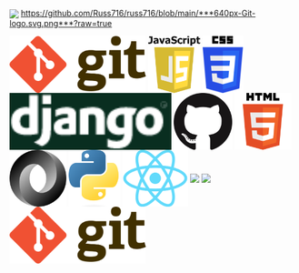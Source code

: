 

<a href="[URL_REDIRECT](https://upload.wikimedia.org/wikipedia/commons/thumb/6/61/HTML5_logo_and_wordmark.svg/640px-HTML5_logo_and_wordmark.svg.png)" target="blank"><img align="center" src="[URL_TO_YOUR_IMAGE](https://upload.wikimedia.org/wikipedia/commons/thumb/6/61/HTML5_logo_and_wordmark.svg/640px-HTML5_logo_and_wordmark.svg.png)" height="100" /></a>
https://github.com/Russ716/russ716/blob/main/***640px-Git-logo.svg.png***?raw=true

<a href="URL_REDIRECT" target="blank"><img align="center" src="https://github.com/Russ716/russ716/blob/main/640px-Git-logo.svg.png?raw=true" height="100" /></a>
<a href="URL_REDIRECT" target="blank"><img align="center" src="https://github.com/Russ716/russ716/blob/main/640px-Javascript_badge.svg.png?raw=true" height="100" /></a>
<a href="URL_REDIRECT" target="blank"><img align="center" src="https://github.com/Russ716/russ716/blob/main/CSS3_logo_and_wordmark.svg.png?raw=true" height="100" /></a>
<a href="URL_REDIRECT" target="blank"><img align="center" src="https://github.com/Russ716/russ716/blob/main/Django_logo.png?raw=true" height="100" /></a>
<a href="URL_REDIRECT" target="blank"><img align="center" src="https://github.com/Russ716/russ716/blob/main/GitHub_Mark.png?raw=true" height="100" /></a>
<a href="URL_REDIRECT" target="blank"><img align="center" src="https://github.com/Russ716/russ716/blob/main/HTML5_logo_and_wordmark.svg.png?raw=true" height="100" /></a>
<a href="URL_REDIRECT" target="blank"><img align="center" src="https://github.com/Russ716/russ716/blob/main/JSON_vector_logo.svg.png?raw=true" height="100" /></a>
<a href="URL_REDIRECT" target="blank"><img align="center" src="https://github.com/Russ716/russ716/blob/main/Python-logo-notext.svg.png?raw=true" height="100" /></a>
<a href="URL_REDIRECT" target="blank"><img align="center" src="https://github.com/Russ716/russ716/blob/main/React-icon.svg.png?raw=true" height="100" /></a>
<a href="URL_REDIRECT" target="blank"><img align="center" src="https://github.com/Russ716/russ716/blob/main/Sql_data_base_with_logo.png ?raw=true" height="100" /></a>
<a href="URL_REDIRECT" target="blank"><img align="center" src="[https://github.com/Russ716/russ716/blob/main/640px-Git-logo.svg.png?raw=true](https://upload.wikimedia.org/wikipedia/commons/thumb/9/91/Octicons-mark-github.svg/640px-Octicons-mark-github.svg.png)" height="100" /></a>
<a href="URL_REDIRECT" target="blank"><img align="center" src="https://github.com/Russ716/russ716/blob/main/640px-Git-logo.svg.png?raw=true" height="100" /></a>

